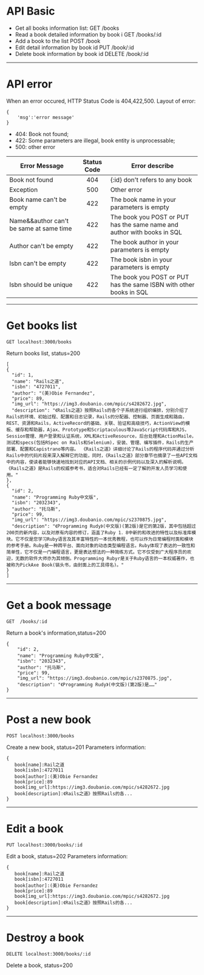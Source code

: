 # **API Basic**

* Get all books information list:                 GET       /books
* Read a book detailed information by book i      GET       /books/:id
* Add a book to the list                          POST      /book
* Edit detail information by book id              PUT       /book/:id
* Delete book information by book id              DELETE    /book/:id

***
# **API error**

When an error occured, HTTP Status Code is 404,422,500.
Layout of error:

```
{
    'msg':'error message'
}
```

* 404:  Book not found;
* 422:  Some parameters are illegal, book entity is unprocessable;
* 500:  other error


|Error Message                          |Status Code        |     Error describe
|---------------------------------------|:-----------------:|-------------------------------------------------------------------------
|Book not found                         |    404            | {:id} don't refers to any book
|Exception                              |    500            | Other error
|Book name can't be empty               |    422            | The book name in your parameters is empty
|Name&&author can't be same at same time|    422            | The book you POST or PUT has the same name and author with books in SQL
|Author can't be empty                  |    422            | The book author in your parameters is empty
|Isbn can't be empty                    |    422            | The book isbn in your parameters is empty
|Isbn should be unique                  |    422            |The book you POST or PUT has the same ISBN with other books in SQL

***
# **Get books list**

`GET localhost:3000/books`

Return books list, status=200

```
[
{
  "id": 1,
  "name": "Rails之道",
  "isbn": "4727011",
  "author": "(美)Obie Fernandez",
  "price": 89,
  "img_url": "https://img3.doubanio.com/mpic/s4282672.jpg",
  "description": "《Rails之道》按照Rails的各个子系统进行组织编排，分别介绍了Rails的环境、初始过程、配置和日志记录，Rails的分配器、控制器、页面生成和路由，REST、资源和Rails，ActiveRecord的基础、关联、验证和高级技巧，ActionView的模板、缓存和帮助器，Ajax、Prototype和Scriptaculous等JavaScript代码库和RJS，Session管理、用户登录和认证系统，XML和ActiveResource，后台处理和ActionMaile，测试和specs(包括RSpec on Rails和Selenium)，安装、管理、编写插件，Rails的生产部署、配置和Capistrano等内容。 《Rails之道》详细讨论了Rails的程序代码并通过分析Rails中的代码片段来深入解释它的功能，同时，《Rails之道》部分章节也摘录了一些API文档中的内容，使读者能够快速地找到对应的API文档、相关的示例代码以及深入的解析说明。 《Rails之道》是Rails的权威参考书，适合对Rails已经有一定了解的开发人员学习和使用。"
},
{
  "id": 2,
  "name": "Programming Ruby中文版",
  "isbn": "2032343",
  "author": "托马斯",
  "price": 99,
  "img_url": "https://img3.doubanio.com/mpic/s2370875.jpg",
  "description": "《Programming Rudy》(中文版)(第2版)是它的第2版，其中包括超过200页的新内容，以及对原有内容的修订，涵盖了Ruby 1．8中新的和改进的特性以及标准库模块。它不仅是您学习Ruby语言及其丰富特性的一本优秀教程，也可以作为日常编程时类和模块的参考手册。Ruby是一种跨平台、面向对象的动态类型编程语言。Ruby体现了表达的一致性和简单性，它不仅是一门编程语言，更是表达想法的一种简练方式。它不仅受到广大程序员的欢迎，无数的软件大师亦为其倾倒。Programming Rubyr是关于Ruby语言的一本权威著作，也被称为PickAxe Book(镐头书，由封面上的工具得名)。"
}
]
```

***
# **Get a book message**

`GET  /books/:id`

Return a book's information,status=200

```
{
    "id": 2,
    "name": "Programming Ruby中文版",
    "isbn": "2032343",
    "author": "托马斯",
    "price": 99,
    "img_url": "https://img3.doubanio.com/mpic/s2370875.jpg",
    "description": "《Programming Rudy》(中文版)(第2版)是……"
}
```

***
# **Post a new book**

`POST localhost:3000/books`

Create a new book, status=201
Parameters information:

```
{
   book[name]:Rail之道
   book[isbn]:4727011
   book[author]:(美)Obie Fernandez
   book[price]:89
   book[img_url]:https://img3.doubanio.com/mpic/s4282672.jpg
   book[description]:《Rails之道》按照Rails的各...
}
```

***
# **Edit a book**

`PUT localhost:3000/books/:id`

Edit a book, status=202
Parameters information:

```
{
   book[name]:Rail之道
   book[isbn]:4727011
   book[author]:(美)Obie Fernandez
   book[price]:89
   book[img_url]:https://img3.doubanio.com/mpic/s4282672.jpg
   book[description]:《Rails之道》按照Rails的各...
}
```

***
# **Destroy a book**

`DELETE localhost:3000/books/:id`

Delete a book, status=200














